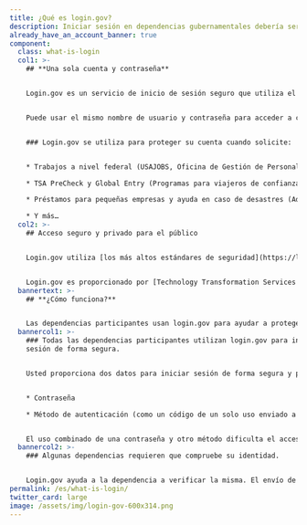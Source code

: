 ```yaml
---
title: ¿Qué es login.gov?
description: Iniciar sesión en dependencias gubernamentales debería ser fácil y seguro.
already_have_an_account_banner: true
component:
  class: what-is-login
  col1: >-
    ## **Una sola cuenta y contraseña**


    Login.gov es un servicio de inicio de sesión seguro que utiliza el público para iniciar sesión en las dependencias gubernamentales participantes. Las dependencias participantes le pedirán crear una cuenta en login.gov para acceder de forma segura a su información en su sitio web o aplicación.


    Puede usar el mismo nombre de usuario y contraseña para acceder a cualquier dependencia que se asocie con login.gov, lo cual agiliza su trámite y evita tener que recordar varios nombres de usuario y contraseñas.


    ### Login.gov se utiliza para proteger su cuenta cuando solicite:


    * Trabajos a nivel federal (USAJOBS, Oficina de Gestión de Personal)

    * TSA PreCheck y Global Entry (Programas para viajeros de confianza, Departamento de Seguridad Nacional)

    * Préstamos para pequeñas empresas y ayuda en caso de desastres (Administración de Pequeñas Empresas)

    * Y más…
  col2: >-
    ## Acceso seguro y privado para el público


    Login.gov utiliza [los más altos estándares de seguridad](https://login.gov/es/security/) para mantener segura su información, incluida la verificación de identidad y [autenticación de dos factores](https://login.gov/es/help/authentication-methods/which-authentication-method-should-i-use/).


    Login.gov es proporcionado por [Technology Transformation Services (TTS)](https://www.gsa.gov/tts).
  bannertext: >-
    ## **¿Cómo funciona?**


    Las dependencias participantes usan login.gov para ayudar a proteger a sus usuarios. Cuando intente iniciar sesión en una dependencia participante, se le pedirá que inicie sesión o cree una cuenta con login.gov antes de poder acceder a su perfil en dicha dependencia.
  bannercol1: >-
    ### Todas las dependencias participantes utilizan login.gov para iniciar
    sesión de forma segura.


    Usted proporciona dos datos para iniciar sesión de forma segura y proteger su información.


    * Contraseña

    * Método de autenticación (como un código de un solo uso enviado a su teléfono o una aplicación de autenticación)


    El uso combinado de una contraseña y otro método dificulta el acceso de terceros a su información.
  bannercol2: >-
    ### Algunas dependencias requieren que compruebe su identidad.


    Login.gov ayuda a la dependencia a verificar la misma. El envío de información de identificación personal (PII), como su identificación con fotografía, permite verificar que se trata de usted y no de alguien haciéndose pasar por usted. Nosotros nos limitamos a confirmar su identidad y no determinamos su elegibilidad para los servicios ofrecidos por la dependencia.
permalink: /es/what-is-login/
twitter_card: large
image: /assets/img/login-gov-600x314.png
---
```

